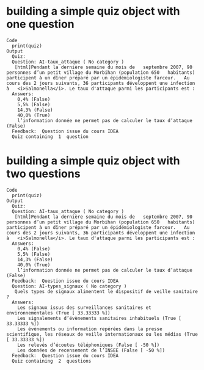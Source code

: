 # building a simple quiz object with one question

    Code
      print(quiz)
    Output
      Quiz: 
      Question: AI-taux_attaque ( No category )
       [html]Pendant la dernière semaine du mois de   septembre 2007, 90 personnes d’un petit village du Morbihan (population 650   habitants) participent à un dîner préparé par un épidémiologiste farceur.   Au cours des 2 jours suivants, 36 participants développent une infection à   <i>Salmonella</i>. Le taux d'attaque parmi les participants est : 
      Answers: 
      	0,4% (False)
      	5,5% (False)
      	14,3% (False)
      	40,0% (True)
      	l’information donnée ne permet pas de calculer le taux d’attaque (False)
      Feedback:  Question issue du cours IDEA 
      Quiz containing  1  question 

# building a simple quiz object with two questions

    Code
      print(quiz)
    Output
      Quiz: 
      Question: AI-taux_attaque ( No category )
       [html]Pendant la dernière semaine du mois de   septembre 2007, 90 personnes d’un petit village du Morbihan (population 650   habitants) participent à un dîner préparé par un épidémiologiste farceur.   Au cours des 2 jours suivants, 36 participants développent une infection à   <i>Salmonella</i>. Le taux d'attaque parmi les participants est : 
      Answers: 
      	0,4% (False)
      	5,5% (False)
      	14,3% (False)
      	40,0% (True)
      	l’information donnée ne permet pas de calculer le taux d’attaque (False)
      Feedback:  Question issue du cours IDEA 
      Question: AI-types_signaux ( No category )
       Quels types de signaux alimentent le dispositif de veille sanitaire ? 
      Answers: 
      	Les signaux issus des surveillances sanitaires et environnementales (True [ 33.33333 %])
      	Les signalements d’évènements sanitaires inhabituels (True [ 33.33333 %])
      	Les évènements ou information repérées dans la presse scientifique, les réseaux de veille internationaux ou les médias (True [ 33.33333 %])
      	Les relevés d’écoutes téléphoniques (False [ -50 %])
      	Les données de recensement de l’INSEE (False [ -50 %])
      Feedback:  Question issue du cours IDEA 
      Quiz containing  2  questions 

